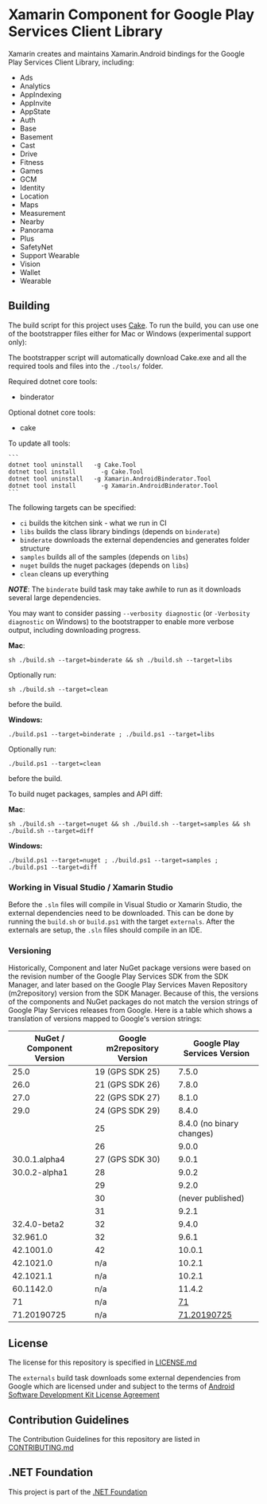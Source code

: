 # Xamarin Component for Google Play Services Client Library

Xamarin creates and maintains Xamarin.Android bindings for the Google Play Services Client Library, including:

 - Ads
 - Analytics
 - AppIndexing
 - AppInvite
 - AppState
 - Auth
 - Base
 - Basement
 - Cast
 - Drive
 - Fitness
 - Games
 - GCM
 - Identity
 - Location
 - Maps
 - Measurement
 - Nearby
 - Panorama
 - Plus
 - SafetyNet
 - Support Wearable
 - Vision
 - Wallet
 - Wearable



## Building

The build script for this project uses [Cake](http://cakebuild.net).  To run the build, you can use one of the bootstrapper files either for Mac or Windows (experimental support only):

The bootstrapper script will automatically download Cake.exe and all the required tools and files into the `./tools/` folder.

Required dotnet core tools:

* binderator

Optional dotnet core tools:

* cake

To update all tools: 

	```
	dotnet tool uninstall 	-g Cake.Tool
	dotnet tool install 	  -g Cake.Tool	
	dotnet tool uninstall 	-g Xamarin.AndroidBinderator.Tool
	dotnet tool install 	  -g Xamarin.AndroidBinderator.Tool
	```

The following targets can be specified:

 - `ci` builds the kitchen sink - what we run in CI
 - `libs` builds the class library bindings (depends on `binderate`)
 - `binderate` downloads the external dependencies and generates folder structure
 - `samples` builds all of the samples (depends on `libs`)
 - `nuget` builds the nuget packages (depends on `libs`)
 - `clean` cleans up everything

***NOTE***: The `binderate` build task may take awhile to run as it downloads several large dependencies.

You may want to consider passing `--verbosity diagnostic` (or `-Verbosity diagnostic` on Windows) to the bootstrapper to enable more verbose output, including downloading progress.

**Mac**:

```
sh ./build.sh --target=binderate && sh ./build.sh --target=libs
```

Optionally run:

```
sh ./build.sh --target=clean
```

before the build.

**Windows:**

```
./build.ps1 --target=binderate ; ./build.ps1 --target=libs
```

Optionally run:

```
./build.ps1 --target=clean
```

before the build.

To build nuget packages, samples and API diff:

**Mac**:

```
sh ./build.sh --target=nuget && sh ./build.sh --target=samples && sh ./build.sh --target=diff
```

**Windows:**

```
./build.ps1 --target=nuget ; ./build.ps1 --target=samples ; ./build.ps1 --target=diff
```

### Working in Visual Studio / Xamarin Studio

Before the `.sln` files will compile in Visual Studio or Xamarin Studio, the external dependencies need to be downloaded.  This can be done by running the `build.sh` or `build.ps1` with the target `externals`.  After the externals are setup, the `.sln` files should compile in an IDE.


### Versioning

Historically, Component and later NuGet package versions were based on the revision number of the Google Play Services SDK from the SDK Manager, and later based on the Google Play Services Maven Repository (m2repository) version from the SDK Manager.  Because of this, the versions of the components and NuGet packages do not match the version strings of Google Play Services releases from Google.  Here is a table which shows a translation of versions mapped to Google's version strings:


| NuGet / Component Version |  Google m2repository Version | Google Play Services Version       |
|---------------------------|------------------------------|------------------------------------|
| 25.0                      | 19 (GPS SDK 25)              | 7.5.0                              |
| 26.0                      | 21 (GPS SDK 26)              | 7.8.0                              |
| 27.0                      | 22 (GPS SDK 27)              | 8.1.0                              |
| 29.0                      | 24 (GPS SDK 29)              | 8.4.0                              |
|                           | 25                           | 8.4.0 (no binary changes)          |
|                           | 26                           | 9.0.0                              |
| 30.0.1.alpha4             | 27 (GPS SDK 30)              | 9.0.1                              |
| 30.0.2-alpha1             | 28                           | 9.0.2                              |
|                           | 29                           | 9.2.0                              |
|                           | 30                           | (never published)                  |
|                           | 31                           | 9.2.1                              |
| 32.4.0-beta2              | 32                           | 9.4.0                              |
| 32.961.0                  | 32                           | 9.6.1                              |
| 42.1001.0                 | 42                           | 10.0.1                             |
| 42.1021.0                 | n/a                          | 10.2.1                             |
| 42.1021.1                 | n/a                          | 10.2.1                             |
| 60.1142.0                 | n/a                          | 11.4.2                             |
| 71                        | n/a                          | [71][71]                           |
| 71.20190725               | n/a                          | [71.20190725][71.20190725]         |


[71]: https://github.com/xamarin/GooglePlayServicesComponents/blob/46fb07d8724f6c2342ff2b36bd332cc70106bab3/config.json
[71.20190725]: https://github.com/xamarin/GooglePlayServicesComponents/blob/46fb07d8724f6c2342ff2b36bd332cc70106bab3/config.json


## License

The license for this repository is specified in 
[LICENSE.md](LICENSE.md)

The `externals` build task downloads some external dependencies from Google which are licensed under and subject to the terms of [Android Software Development Kit License Agreement](http://developer.android.com/sdk/terms.html)


## Contribution Guidelines
The Contribution Guidelines for this repository are listed in [CONTRIBUTING.md](.github/CONTRIBUTING.md)

## .NET Foundation
This project is part of the [.NET Foundation](http://www.dotnetfoundation.org/projects)

